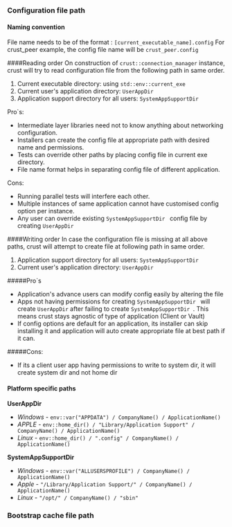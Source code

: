 ### Configuration file path
#### Naming convention
File name needs to be of the format : `[current_executable_name].config`
For crust_peer example, the config file name will be `crust_peer.config`


####Reading order
On construction of `crust::connection_manager` instance, crust will try to read configuration file from the following path in same order.

1. Current executable directory: using `std::env::current_exe`
2. Current user's application directory:  `UserAppDir`
3. Application support directory for all users: `SystemAppSupportDir `


Pro`s:
- Intermediate layer libraries need not to know anything about networking configuration.
- Installers can create the config file at appropriate path with desired name and permissions.
- Tests can override other paths by placing config file in current exe directory.
- File name format helps in separating config file of different application.

Cons:
- Running parallel tests will interfere each other.
- Multiple instances of same application cannot have customised config option per instance.
- Any user can override existing `SystemAppSupportDir ` config file by creating `UserAppDir`
 
####Writing order
In case the configuration file is missing at all above paths, crust will attempt to create file at following path in same order.

1. Application support directory for all users: `SystemAppSupportDir `
2. Current user's application directory:  `UserAppDir`

#####Pro`s
- Application's advance users can modify config easily by altering the file
- Apps not having permissions for creating `SystemAppSupportDir ` will create `UserAppDir` after failing to create `SystemAppSupportDir `. This means crust stays agnostic of type of application (Client or Vault)
- If config options are default for an application, its installer can skip installing it and application will auto create appropriate file at best path if it can.

#####Cons:
- If its a client user app having permissions to write to system dir, it will create system dir and not home dir
 

#### Platform specific paths
**UserAppDir**
 - *Windows* - `env::var("APPDATA") / CompanyName() / ApplicationName()`
 - *APPLE* - `env::home_dir() / "Library/Application Support" / CompanyName() / ApplicationName()`
 - *Linux* -  `env::home_dir() / ".config" / CompanyName() / ApplicationName()`

**SystemAppSupportDir**
 - *Windows* - `env::var("ALLUSERSPROFILE") / CompanyName() / ApplicationName()`
 - *Apple* - `"/Library/Application Support/" / CompanyName() / ApplicationName()`
 - *Linux* - `"/opt/" / CompanyName() / "sbin"`

### Bootstrap cache file path


